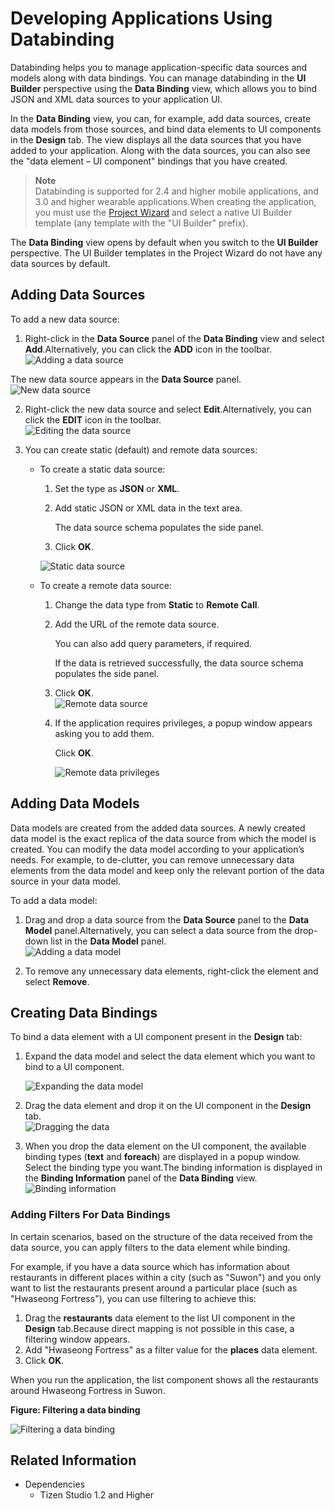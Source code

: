 # Developing Applications Using Databinding

Databinding helps you to manage application-specific data sources and models along with data bindings. You can manage databinding in the **UI Builder** perspective using the **Data Binding** view, which allows you to bind JSON and XML data sources to your application UI.

In the **Data Binding** view, you can, for example, add data sources, create data models from those sources, and bind data elements to UI components in the **Design** tab. The view displays all the data sources that you have added to your application. Along with the data sources, you can also see the "data element – UI component" bindings that you have created.

> **Note**  
> Databinding is supported for 2.4 and higher mobile applications, and 3.0 and higher wearable applications.When creating the application, you must use the [Project Wizard](../project-wizard.md) and select a native UI Builder template (any template with the "UI Builder" prefix).

The **Data Binding** view opens by default when you switch to the **UI Builder** perspective. The UI Builder templates in the Project Wizard do not have any data sources by default.

## Adding Data Sources

To add a new data source:

1. Right-click in the **Data Source** panel of the **Data Binding** view and select **Add**.Alternatively, you can click the **ADD** icon in the toolbar.  
![Adding a data source](./media/databind_add_source.png)

 The new data source appears in the **Data Source** panel.  
![New data source](./media/databind_new_source.png)

2. Right-click the new data source and select **Edit**.Alternatively, you can click the **EDIT** icon in the toolbar.  
![Editing the data source](./media/databind_edit_source.png)

3. You can create static (default) and remote data sources:

   - To create a static data source:

     1. Set the type as **JSON** or **XML**.

     2. Add static JSON or XML data in the text area.

        The data source schema populates the side panel.

     3. Click **OK**.

     ![Static data source](./media/databind_static_source.png)

   - To create a remote data source:

     1. Change the data type from **Static** to **Remote Call**.

     2. Add the URL of the remote data source.

        You can also add query parameters, if required.

        If the data is retrieved successfully, the data source schema populates the side panel.

     3. Click **OK**.  
     ![Remote data source](./media/databind_remote_source.png)

     4. If the application requires privileges, a popup window appears asking you to add them.

        Click **OK**.

        ![Remote data privileges](./media/databind_remote_privileges.png)

## Adding Data Models

Data models are created from the added data sources. A newly created data model is the exact replica of the data source from which the model is created. You can modify the data model according to your application’s needs. For example, to de-clutter, you can remove unnecessary data elements from the data model and keep only the relevant portion of the data source in your data model.

To add a data model:

1. Drag and drop a data source from the **Data Source** panel to the **Data Model** panel.Alternatively, you can select a data source from the drop-down list in the **Data Model** panel.  
![Adding a data model](./media/databind_add_model.png)

2. To remove any unnecessary data elements, right-click the element and select **Remove**.

## Creating Data Bindings

To bind a data element with a UI component present in the **Design** tab:

1. Expand the data model and select the data element which you want to bind to a UI component.

   ![Expanding the data model](./media/databind_binding_expand.png)

2. Drag the data element and drop it on the UI component in the **Design** tab.  
![Dragging the data](./media/databind_binding_drag.png)

3. When you drop the data element on the UI component, the available binding types (**text** and **foreach**) are displayed in a popup window. Select the binding type you want.The binding information is displayed in the **Binding Information** panel of the **Data Binding** view.  
![Binding information](./media/databind_binding_info.png)

### Adding Filters For Data Bindings

In certain scenarios, based on the structure of the data received from the data source, you can apply filters to the data element while binding.

For example, if you have a data source which has information about restaurants in different places within a city (such as "Suwon") and you only want to list the restaurants present around a particular place (such as "Hwaseong Fortress"), you can use filtering to achieve this:

1. Drag the **restaurants** data element to the list UI component in the **Design** tab.Because direct mapping is not possible in this case, a filtering window appears.
2. Add "Hwaseong Fortress" as a filter value for the **places** data element.
3. Click **OK**.

When you run the application, the list component shows all the restaurants around Hwaseong Fortress in Suwon.

**Figure: Filtering a data binding**

![Filtering a data binding](./media/databind_binding_filter.png)

## Related Information
* Dependencies
  - Tizen Studio 1.2 and Higher
